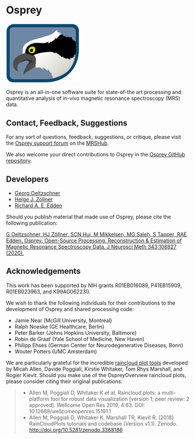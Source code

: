 # Osprey

<img src="img/osprey.png" alt="Osprey" width="200"/>

Osprey is an all-in-one software suite for state-of-the art processing and
quantitative analysis of in-vivo magnetic resonance spectroscopy (MRS) data.

## Contact, Feedback, Suggestions

For any sort of questions, feedback, suggestions, or critique, please visit the [Osprey support forum](https://forum.mrshub.org/c/mrs-software/osprey/10) on the [MRSHub](https://www.mrshub.org).

We also welcome your direct contributions to Osprey in the [Osprey GitHub repository](https://github.com/schorschinho/osprey).

## Developers

- [Georg Oeltzschner](mailto:goeltzs1@jhu.edu)
- [Helge J. Zöllner](mailto:hzoelln2@jhu.edu)
- [Richard A. E. Edden](mailto:raee2@jhu.edu)

Should you publish material that made use of Osprey, please cite the following publication:

[G Oeltzschner, HJ Zöllner, SCN Hui, M Mikkelsen, MG Saleh, S Tapper, RAE Edden. Osprey: Open-Source Processing, Reconstruction  & Estimation of Magnetic Resonance Spectroscopy Data. J Neurosci Meth 343:108827 (2020).](https://doi.org/10.1016/j.jneumeth.2020.108827)

## Acknowledgements

This work has been supported by NIH grants R01EB016089, P41EB15909, R01EB023963, and K99AG062230.

We wish to thank the following individuals for their contributions to the
development of Osprey and shared processing code:

- Jamie Near (McGill University, Montreal)
- Ralph Noeske (GE Healthcare, Berlin)
- Peter Barker (Johns Hopkins University, Baltimore)
- Robin de Graaf (Yale School of Medicine, New Haven)
- Philipp Ehses (German Center for Neurodegenerative Diseases, Bonn)
- Wouter Potters (UMC Amsterdam)

We are particularly grateful for the incredible [raincloud plot tools](https://github.com/RainCloudPlots/RainCloudPlots) developed by Micah Allen, Davide Poggiali, Kirstie Whitaker, Tom Rhys Marshall, and Rogier Kievit. Should you make use of the OspreyOverview raincloud plots, please consider citing their original publications:

>    * Allen M, Poggiali D, Whitaker K et al. Raincloud plots: a multi-platform tool for robust data
> visualization [version 1; peer review: 2 approved].
> Wellcome Open Res 2019, 4:63. DOI: 10.12688/wellcomeopenres.15191.1
>    * Allen M, Poggiali D, Whitaker K, Marshall TR, Kievit R. (2018) RainCloudPlots tutorials and codebase (Version v1.1). Zenodo. http://doi.org/10.5281/zenodo.3368186
